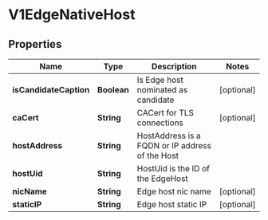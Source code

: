 # V1EdgeNativeHost

## Properties
Name | Type | Description | Notes
------------ | ------------- | ------------- | -------------
**isCandidateCaption** | **Boolean** | Is Edge host nominated as candidate |  [optional]
**caCert** | **String** | CACert for TLS connections |  [optional]
**hostAddress** | **String** | HostAddress is a FQDN or IP address of the Host | 
**hostUid** | **String** | HostUid is the ID of the EdgeHost | 
**nicName** | **String** | Edge host nic name |  [optional]
**staticIP** | **String** | Edge host static IP |  [optional]
